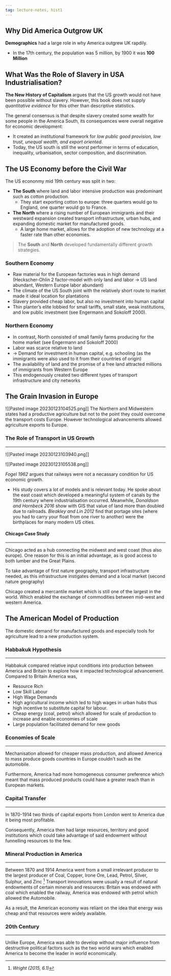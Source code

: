```yaml
---
tag: lecture-notes, hist1
---
```

## Why Did America Outgrow UK
**Demographics** had a large role in why America outgrew UK rapdily.
- In the 17th century, the population was 5 million, by 1900 it was **100 Million**

## What Was the Role of Slavery in USA Industrialisation?
**The New History of Capitalism** argues that the US growth would not have been possible without slavery. However, this book does not supply *quantitative evidence* for this other than descriptive statistics.

The general consensus is that despite slavery created some wealth for some people in the America South, its consequences were overall negative for economic development:
- It created an institutional framework for *low public good provision, low trust, unequal wealth, and export oriented*.
- Today, the US south is still the worst performer in terms of education, inequality, urbanisation, sector composition, and discrimination.

## The US Economy before the Civil War
The US econonmy mid 19th century was split in two:
- **The South** where land and labor intensive production was predominant such as cotton production.
	- They start exporting cotton to europe: three quarters would go to England, one quarter would go to France.
- **The North** where a rising number of European immigrants and their westward expansion created transport infrastructure, urban hubs, and expanding domestic market for manufactured goods.
	- A large home market, allows for the adoption of new technology at a faster rate than other economies.

> The **South** and **North** developed fundamentally different growth strategies.

### Southern Economy
- Raw material for the European factories was in high demand
(Heckscher-Ohlin 2 factor-model with only land and labor → US land
abundant, Western Europe labor abundant)
- The climate of the US South joint with the relatively short route to market
made it ideal location for plantations
- Slavery provided cheap labor, but also no investment into human capital
- Thin planter’s elite lobbied for small tariffs, small state, weak institutions,
and low public investment (see Engermann and Sokoloff 2000).

### Northern Economy
- In contrast, North consisted of small family farms producing for the home
market (see Engermann and Sokoloff 2000)
- Labor was scarce relative to land
- → Demand for investment in human capital, e.g. schooling (as the immigrants
were also used to it from their countries of origin)
- The availability of land and the promise of a free land attracted millions of
immigrants from Western Europe
- This endogenously created two different types of transport infrastructure and
city networks

## The Grain Invasion in Europe

![[Pasted image 20230123104525.png]]
The Northern and Midwestern states had a productive agriculture but not to the point they could overcome the transport costs Europe. However technological advancements allowed agriculture exports to Europe. 

### The Role of Transport in US Growth
---

![[Pasted image 20230123103940.png]]

![[Pasted image 20230123105538.png]]

*Fogel 1962* argues that railways were not a necassary condition for US economic growth.

- His study covers a lot of models and is relevant today. He spoke about the east coast which developed a meaningful system of canals by the 19th century where industrialisation occurred.
Meanwhile, *Donaldson and Hornbeck 2016* show with GIS that value of land more than doubled due to railroads.
*Bleakley and Lin 2012* find that portage sites (where you had to carry your float from one river to another) were the birthplaces for many modern US cities.

#### Chicago Case Study
---
Chicago acted as a hub connecting the midwest and west coast (thus also europe). One reason for this is an initial advantage, as is good access to both lumber and the Great Plains.

To take advantage of first nature geography, transport infrastructure needed, as this infrastructure instigates demand and a local market (second nature geography)

Chicago created a mercantile market which is still one of the largest in the world. Which enabled the exchange of commodities between mid-west and western America.

## The American Model of Production
The domestic demand for manufactured goods and especially tools for agriculture lead to a new production system. 

### Habbakuk Hypothesis
---
Habbakuk compared relative input conditions into production between America and Britain to explore how it impacted technological advancement. Compared to Britain America was, 
 - Resource Rich    
 - Low Skill Labour 
 - High Wage Demands
 - High agricultural income which led to high wages in urban hubs thus high incentive to substitute capital for labour.
 - Cheap energy (coal, petrol) which allowed for scale of production to increase and enable economies of scale
 - Large population facilitated demand for new goods

### Economies of Scale
---
Mechanisation allowed for cheaper mass production, and allowed America to mass produce goods countries in Europe couldn't such as the automobile. 

Furthermore, America had more homogeneous consumer preference which meant that mass produced products could have a greater reach than in European markets.

### Capital Transfer
--- 
In 1870-1914 two thirds of capital exports from London went to America due it being most profitable. 

Consequently, America then had large resources, territory and good institutions which could take advantage of said endowment without funnelling resources to the few.  

### Mineral Production in America
---
Between 1870 and 1914 America went from a small irrelevant producer to the largest producer of Coal, Copper, Irone Ore, Lead, Petrol, Silver, Sulphur, and Zinc [^1]
Transport innovations were usually a result of natural endowments of certain minerals and resources: Britain was endowed with coal which enabled the railway, America was endowed with petrol which allowed the Automobile.

As a result, the American economy was reliant on the idea that energy was cheap and that resources were widely available. 

### 20th Century
--- 
Unlike Europe, America was able to develop without major influence from destructive political factors such as the two world wars which enabled America to become the leader in world economically.

[^1]: *Wright (2015, 6.1)*